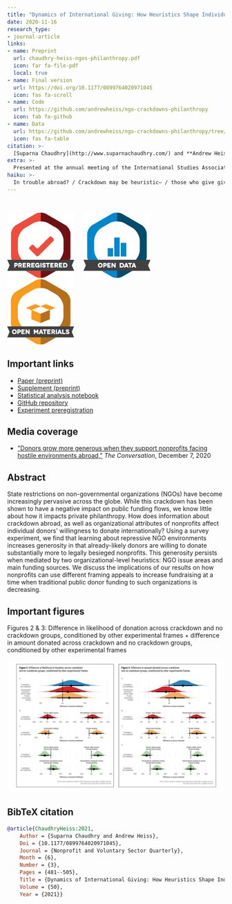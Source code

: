 ```yaml
---
title: "Dynamics of International Giving: How Heuristics Shape Individual Donor Preferences"
date: 2020-11-16
research_type: 
- journal-article
links:
- name: Preprint
  url: chaudhry-heiss-ngos-philanthropy.pdf
  icon: far fa-file-pdf
  local: true
- name: Final version
  url: https://doi.org/10.1177/0899764020971045
  icon: fas fa-scroll
- name: Code
  url: https://github.com/andrewheiss/ngo-crackdowns-philanthropy
  icon: fab fa-github
- name: Data
  url: https://github.com/andrewheiss/ngo-crackdowns-philanthropy/tree/master/data
  icon: fas fa-table
citation: >-
  [Suparna Chaudhry](http://www.suparnachaudhry.com/) and **Andrew Heiss**, “Dynamics of International Giving: How Heuristics Shape Individual Donor Preferences,” *Nonprofit and Voluntary Sector Quarterly* 50, no. 3 (June 2021): 481–505, doi: [`10.1177/0899764020971045`](https://doi.org/10.1177/0899764020971045)
extra: >-
  Presented at the annual meeting of the International Studies Association (ISA), San Francisco, California, April 2018; and the annual meeting of ISA, Toronto, Canada, March 2019
haiku: >-
  In trouble abroad? / Crackdown may be heuristic— / those who give give more.
---
```


&nbsp;

![Preregistered](preregistered_large_color.png) &emsp; ![Open data](data_large_color.png) &emsp; ![Open](materials_large_color.png)

## Important links

- [Paper (preprint)](chaudhry-heiss-ngos-philanthropy.pdf)
- [Supplement (preprint)](chaudhry-heiss-ngos-philanthropy-supplement.pdf)
- [Statistical analysis notebook](https://stats.andrewheiss.com/ngo-crackdowns-philanthropy/)
- [GitHub repository](https://github.com/andrewheiss/ngo-crackdowns-philanthropy)
- [Experiment preregistration](https://osf.io/dx973/register/565fb3678c5e4a66b5582f67)

## Media coverage

- ["Donors grow more generous when they support nonprofits facing hostile environments abroad,"](https://theconversation.com/donors-grow-more-generous-when-they-support-nonprofits-facing-hostile-environments-abroad-150436) *The Conversation*, December 7, 2020

## Abstract

State restrictions on non-governmental organizations (NGOs) have become increasingly pervasive across the globe. While this crackdown has been shown to have a negative impact on public funding flows, we know little about how it impacts private philanthropy. How does information about crackdown abroad, as well as organizational attributes of nonprofits affect individual donors’ willingness to donate internationally? Using a survey experiment, we find that learning about repressive NGO environments increases generosity in that already-likely donors are willing to donate substantially more to legally besieged nonprofits. This generosity persists when mediated by two organizational-level heuristics: NGO issue areas and main funding sources. We discuss the implications of our results on how nonprofits can use different framing appeals to increase fundraising at a time when traditional public donor funding to such organizations is decreasing.


## Important figures

Figures 2 & 3: Difference in likelihood of donation across crackdown and no crackdown groups, conditioned by other experimental frames + difference in amount donated across crackdown and no crackdown groups, conditioned by other experimental frames

![Figures 2 & 3: Difference in likelihood of donation across crackdown and no crackdown groups, conditioned by other experimental frames + difference in amount donated across crackdown and no crackdown groups, conditioned by other experimental frames](ngos-philanthropy_figs23.png)


## BibTeX citation

```bibtex
@article{ChaudhryHeiss:2021,
    Author = {Suparna Chaudhry and Andrew Heiss},
    Doi = {10.1177/0899764020971045},
    Journal = {Nonprofit and Voluntary Sector Quarterly},
    Month = {6},
    Number = {3},
    Pages = {481--505},
    Title = {Dynamics of International Giving: How Heuristics Shape Individual Donor Preferences},
    Volume = {50},
    Year = {2021}}
```
